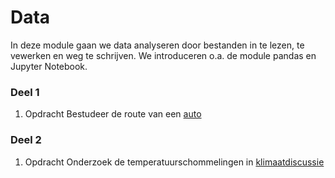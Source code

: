 # Data

In deze module gaan we data analyseren door bestanden in te lezen, te vewerken en weg te schrijven. We introduceren o.a. de module pandas en Jupyter Notebook.

### Deel 1

1. <span class="label label-primary">Opdracht</span> Bestudeer de route van een [auto](/data/auto)

### Deel 2

1. <span class="label label-primary">Opdracht</span> Onderzoek de temperatuurschommelingen in [klimaatdiscussie](/data/klimaat)
